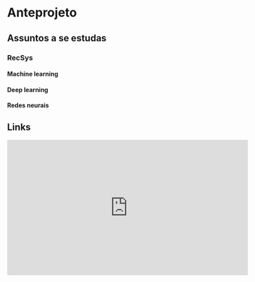 # Anteprojeto

## Assuntos a se estudas

### RecSys

#### Machine learning

#### Deep learning

#### Redes neurais

## Links

<iframe width="560" height="315" src="https://www.youtube.com/embed/rYinLmOWRtM" frameborder="0" allow="accelerometer; autoplay; encrypted-media; gyroscope; picture-in-picture" allowfullscreen></iframe>